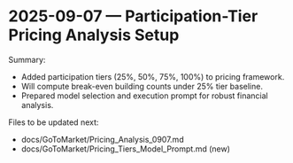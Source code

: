 # 2025-09-07 — Participation-Tier Pricing Analysis Setup

Summary:
- Added participation tiers (25%, 50%, 75%, 100%) to pricing framework.
- Will compute break-even building counts under 25% tier baseline.
- Prepared model selection and execution prompt for robust financial analysis.

Files to be updated next:
- docs/GoToMarket/Pricing_Analysis_0907.md
- docs/GoToMarket/Pricing_Tiers_Model_Prompt.md (new)
